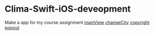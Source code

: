 # Clima-Swift-iOS-deveopment
Make a app for my course assignment
[mainView](https://github.com/nothingsh/Clima-Swift-iOS-development/blob/master/runMainView.PNG)
[changeCity](https://github.com/nothingsh/Clima-Swift-iOS-development/blob/master/runChangeCityView.PNG)
[copyright](https://github.com/nothingsh/Clima-Swift-iOS-development/blob/master/runCopyrightView.PNG)
[popout](https://github.com/nothingsh/Clima-Swift-iOS-development/blob/master/popout.PNG)
